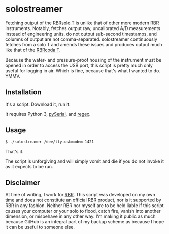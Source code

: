 # solostreamer

Fetching output of the [RBRsolo T][0]
is unlike that of other more modern
RBR instruments.
Notably,
fetches output raw, uncalibrated A/D measurements
instead of engineering units,
do not output sub-second timestamps,
and columns of output
are not comma-separated.
solostreamer continuously fetches
from a solo T
and amends these issues
and produces output much like that
of the [RBRcoda T][1].

Because the water- and pressure-proof housing
of the instrument
must be opened
in order to access the USB port,
this script is pretty much only useful
for logging in air.
Which is fine,
because that's what I wanted to do.
YMMV.

[0]: https://rbr-global.com/products/compact-loggers/rbrsolo-t
[1]: https://rbr-global.com/products/sensors

## Installation

It's a script. Download it, run it.

It requires Python 3, [pySerial][2], and [regex][3].

[2]: https://pypi.python.org/pypi/pyserial
[3]: https://pypi.python.org/pypi/regex

## Usage

    $ ./solostreamer /dev/tty.usbmodem 1421

That's it.

The script is unforgiving
and will simply vomit and die
if you do not invoke it
as it expects to be run.

## Disclaimer

At time of writing,
I work for [RBR][4].
This script was developed
on my own time
and does not constitute
an official RBR product,
nor is it supported by RBR
in any fashion.
Neither RBR nor myself are to be held liable
if this script causes your computer or your solo
to flood,
catch fire,
vanish into another dimension,
or misbehave in any other way.
I'm making it public
as much because GitHub is an integral part of my backup scheme
as because I hope it can be useful to someone else.

[4]: http://rbr-global.com/
